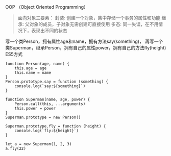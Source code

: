  OOP （Object Oriented Programming）
> 面向对象三要素：
 封装: 创建一个对象，集中存储一个事务的属性和功能
 继承: 父对象的成员，子对象无需创建可直接使用
 多态: 同一失误，在不用情况下，表现出不同的状态
>
写一个类Person，拥有属性age和name，拥有方法say(something)，
再写一个类Superman，继承Person，拥有自己的属性power，拥有自己的方法fly(height) ES5方式
```
function Person(age, name) {
    this.age = age
    this.name = name
}
Person.prototype.say = function (something) {
    console.log(`say:${something}`)
}

function Superman(name, age, power) {
    Person.call(this, ...arguments)
    this.power = power
}
Superman.prototype = new Person()

Superman.prototype.fly = function (height) {
    console.log(`fly:${height}`)
}

let a = new Superman(1, 2, 3)
a.fly(22)
```